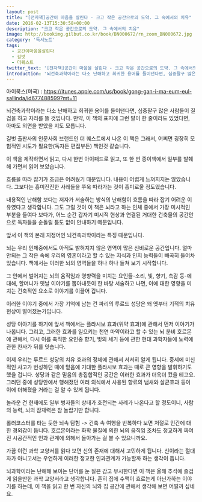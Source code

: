 ```yaml
---
layout: post
title: "[전자책]공간이 마음을 살린다 - 크고 작은 공간으로의 도약. 그 속에서의 치유"
date: 2016-02-13T15:30:58+00:00
description: "크고 작은 공간으로의 도약. 그 속에서의 치유"
image: http://bookimg.gilbut.co.kr/book/BN000672/rn_zoom_BN000672.jpg
category: '독서노트'  
tags: 
  - 공간이마음을살린다
  - 길벗
  - 더퀘스트
twitter_text: '[전자책]공간이 마음을 살린다 - 크고 작은 공간으로의 도약. 그 속에서의 치유'
introduction: '뇌건축과학이라는 다소 난해하고 희귀한 용어를 들이댄다면, 십중팔구 많은 사람들이 질겁을 하고 자리를 뜰 것입니다. 만약, 이 책의 표지에 그런 말이 한 줄이라도 있었다면, 아마도 외면을 받았을 지도 모릅니다.'
---
```


아이북스(미국) : <https://itunes.apple.com/us/book/gong-gan-i-ma-eum-eul-sallinda/id677488599?mt=11>

뇌건축과학이라는 다소 난해하고 희귀한 용어를 들이댄다면, 십중팔구 많은 사람들이 질겁을 하고 자리를 뜰 것입니다. 만약, 이 책의 표지에 그런 말이 한 줄이라도 있었다면, 아마도 외면을 받았을 지도 모릅니다.
  
길벗 출판사의 인문사회 브랜드인 더 퀘스트에서 나온 이 책은 그래서, 어쩌면 굉장히 모험적인 시도가 필요한(독자든 편집부든) 책인것 같습니다.

이 책을 제작하면서 읽고, 다시 한번 아이패드로 읽고, 또 한 번 종이책에서 일부를 발췌해 가면서 읽어 보았습니다.
  
흐름을 따라 잡기가 조금은 어려웠기 때문입니다. 내용이 어렵게 느껴지지는 않았습니다. 그보다는 흥미진진한 사레들을 쭈욱 따라가는 것이 흥미로울 정도였습니다.

내용적인 난해함 보다는 저자가 서술하는 방식의 난해함이 흐름을 따라 잡기 어려운 이유였다고 생각합니다. 그도 그럴 것이 이 책은 뇌라고 하는 인체 중에서 가장 미시적인 부분을 들여다 보다가, 어느 순간 갑자기 미시적 현상과 연결된 거대한 건축물의 공간안으로 독자들을 순돌릴 틈도 없이 안내하기 떼문입니다.

앞서 이 책의 본래 지정어인 뇌건축과학이라는 특징 때문입니다.

뇌는 우리 인체중에서도 아직도 밝혀지지 않은 영역이 많은 신비로운 공간입니다. 얼마 안되는 그 작은 속에 우리의 영혼이라고 할 수 있는 지식과 인지 능력들이 빼곡히 들어차 있습니다. 책에서는 이러한 뇌의 영역들을 하나 하나 들쳐 보기 시작합니다. 

그 안에서 벌어지는 뇌의 움직임과 영향력을 미치는 요인들-소리, 빛, 향기, 촉감 등-에 대해, 할머니가 옛날 이야기를 뽑아내듯이 한 바탕 서술하고 나면, 이에 대한 영향을 미치는 건축적인 요소로 이야기를 이끌어 갑니다. 

이러한 이야기 중에서 가장 기억에 남는 건 파리의 루르드 성당은 왜 옛부터 기적의 치유 현상이 벌어졌는가입니다.

성당 이야기를 하기에 앞서 책에서는 플라시보 효과(위약 효과)에 관해서 먼저 이야기가 나옵니다. 그리고, 그러한 효과를 일으키는 천연 마약이라고 할 수 있는 뇌 분비 호르몬에 관해서, 다시 이를 촉직한 요인중 향기, 빛의 세기 등에 관한 현대 과학자들에 노력에 관한 찬사가 뒤를 잇습니다.

이제 우리는 루르드 성당의 치유 효과의 정체에 관해서 서서히 알게 됩니다. 중세에 미신적인 사고가 번성하던 때에 믿음에 기대한 플라시보 효과는 때로 큰 영향을 발휘하기도 했을 겁니다. 성당과 같은 믿음의 총집합적인 공간은 이러한 효과가 더욱더 컸을 테고요. 그러던 중에 성당안에서 행해졌던 여러 의식에서 사용된 향료의 냄새와 살균효과 등이 이에 더해졌을 거라는 걸 알 수 있게 됩니다.

놀라운 건 현재에도 일부 병자들의 상태가 호전되는 사례가 나온다고 할 정도이니, 사람의 능력, 뇌의 잠재력은 참 놀랍기만 합니다.

롤러코스터를 타는 듯한 뇌속 탐험 -> 건축 속 여행을 반복하다 보면 저절로 인간에 대한 경외감이 듭니다. 호르몬이라는 화학 물질에 의한 뇌의 움직임 조차도 정교하게 짜여진 시공간적인 인과 관계에 의해서 돌아가는 걸 볼 수 있으니까요.

가끔 이런 과학 교양서를 읽다 보면 신의 존재에 대해서 고민하게 됩니다. 신이라는 절대자가 아니고서는 우연하게 이러한 정교한 인과관계가 가능할까 하는 생각이 듭니다.

뇌과학이라는 난해해 보이는 단어를 눈 질끈 감고 무시한다면 이 책은 올해 추석에 즐겁게 읽을만한 과학 교양서라고 생각합니다. 흔히 집에 수맥이 흐르는게 아닌가하는 이야기를 하는데, 이 책을 읽고 한 번 자신의 뇌와 집 공간에 관해서 생각해 보면 어떨까 싶네요.